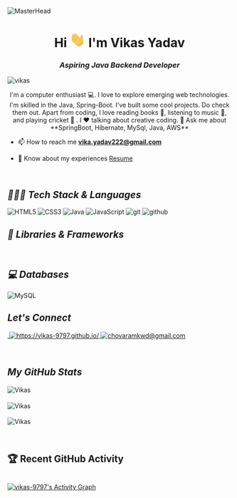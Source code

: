 ![MasterHead](https://imgs.search.brave.com/oZjW8wbgQnJEzhSTuvYvlgoxrDR5UkUstp9wrUnuk2k/rs:fit:1200:626:1/g:ce/aHR0cHM6Ly9tZWRp/YS1mYXN0bHkuaGFj/a2VyZWFydGguY29t/L21lZGlhL2hhY2th/dGhvbi9zYXBpZW50/LWphdmEtZGV2ZWxv/cGVyLWhpcmluZy0y/MDE5L2ltYWdlcy8z/ZDZlNGVlNDllLWhh/Y2tlci5naWY.gif)
<!----------------------------------- Heading Section ------------------------------------>
<h1 align="center">
    Hi
    <img src="https://raw.githubusercontent.com/ABSphreak/ABSphreak/master/gifs/Hi.gif" width="35">
    I'm Vikas Yadav
</h1>

<!----------------------------------- About Section ------------------------------------>

<h3 align="center">
   <i> Aspiring Java Backend Developer</i>
</h3

<p align="left"> <img src="https://komarev.com/ghpvc/?username=vikas-9797&label=Profile%20views&color=0e75b6&style=flat" alt="vikas" /> </p>

 <p align="center">I'm a computer enthusiast 💻.  I love to explore emerging web technologies. I'm skilled in the Java, Spring-Boot. I've built some cool projects. Do check them out. Apart from coding, I love reading books 📘, listening to music 🎵, and playing cricket 🏏 . I ♥️ talking about creative coding. 💬 Ask me about **SpringBoot, Hibernate, MySql, Java, AWS** </p>

- 📫 How to reach me **vika.yadav222@gmail.com**

- 📄 Know about my experiences <a href="https://drive.google.com/file/d/178DFv41LXmH2Sx3HyXRv4uGKJcgw3jrP/view?usp=sharing" target="blank">Resume</a>
</p>

<br>
<!----------------------------------- Tech Stack Section ------------------------------------>

### <h2><i>👨🏻‍💻 Tech Stack & Languages</i></h2>
![HTML5](https://img.shields.io/badge/HTML5-E34F26?style=for-the-badge&logo=html5&logoColor=white)
![CSS3](https://img.shields.io/badge/CSS3-1572B6?style=for-the-badge&logo=css3&logoColor=white)
![Java](https://img.shields.io/badge/Java-ED8B00?style=for-the-badge&logo=java&logoColor=white)
![JavaScript](https://img.shields.io/badge/JavaScript-323330?style=for-the-badge&logo=javascript&logoColor=F7DF1E)
<img src="https://img.shields.io/badge/Git-f44d27?style=for-the-badge&logo=git&logoColor=white" alt="git" />
<img src="https://img.shields.io/badge/GitHub-100000?style=for-the-badge&logo=github&logoColor=white" alt="github" />



### <h2><i>🚀 Libraries & Frameworks</i></h2>
<a href="" target="blank"><img src="https://img.shields.io/static/v1?style=for-the-badge&message=Spring&color=852100&label=" alt=""/></a>
<a href="" target="blank"><img src="https://img.shields.io/static/v1?style=for-the-badge&message=SpringBoot&color=00d09c&label=" alt="" /></a>
<a href="" target="blank"><img src="https://img.shields.io/static/v1?style=for-the-badge&message=Hibernate&color=000030&label=" alt=""/></a>
<a href="" target="blank"><img src="https://img.shields.io/static/v1?style=for-the-badge&message=JDBC&color=400030&label=" alt=""/></a>
<a href="" target="blank"><img src="https://img.shields.io/static/v1?style=for-the-badge&message=Servlets&color=700030&label=" alt=""/></a>


### <h2><i>💻 Databases</i></h2>
![MySQL](https://img.shields.io/badge/MySQL-00000F?style=for-the-badge&logo=mysql&logoColor=white)

 
 
 
<!----------------------------------- Social Media Links Section ------------------------------------>

<h2><i>Let's Connect</i></h2>


<p align="left">
    <a href="https://www.linkedin.com/in/vikas222/">
        <img align="center" src="https://img.shields.io/badge/LinkedIn-0077B5?style=for-the-badge&logo=linkedin&logoColor=white" alt="" />
    </a>
<!--     <a href="https://twitter.com/ss4033167">
        <img align="center" src="https://img.shields.io/badge/Twitter-1DA1F2?style=for-the-badge&logo=twitter&logoColor=white" alt="https://twitter.com/ss4033167" />
    </a> -->
    <a href="https://vikas-9797.github.io/">
        <img align="center" src="https://img.shields.io/badge/Portfolio-18A303?style=for-the-badge&logo=ionic&logoColor=white" alt="https://vikas-9797.github.io/" />
    </a>
    <a title="vika.yadav222@gmail.com" href="mailto:vika.yadav222@gmail.com">
        <img align="center" src="https://img.shields.io/badge/Gmail-D14836?style=for-the-badge&logo=gmail&logoColor=white" alt="chovaramkwd@gmail.com" />
    </a>
</p>

<br>




<!----------------------------------- Star Section ------------------------------------>

  <h2><i>My GitHub Stats</i></h2>

<p>
     <img align="center" src="https://github-readme-streak-stats.herokuapp.com/?user=vikas-9797&theme=indian,contribs&border_radius=0&locale=en&theme=dark" alt="Vikas" height="150" />
    <br><br>
    <img align="center" src="https://github-readme-stats.vercel.app/api?username=vikas-9797&show_icons=true&include_all_commits=true&count_private=true&hide=issues,contribs&border_radius=0&locale=en&theme=dark" alt="Vikas" height="150" />
    <br><br>
    <img align="center" src="https://github-readme-stats.vercel.app/api/top-langs/?username=vikas-9797&layout=compact&exclude_repo=Lybrate-Website-Clone-Version-2.0,Lybrate-Website-Clone,Adidas-Clone&hide=Shell&border_radius=0&theme=dark" alt="Vikas" height="150"/>
</p>
<br>
  
 <!--------------------------------------------------------------------------------> 
  
 ## :trophy: Recent GitHub Activity
  <br/>
   <a href="https://github.com/vikas-9797"><img alt="vikas-9797's Activity Graph" src="https://activity-graph.herokuapp.com/graph?username=vikas-9797&custom_title=Vikas's%20Contribution%20Graph&theme=react-dark" /></a>
  <br/>


<br/>



<!----------------------------------- Top Repository Section ------------------------------------>

<!-- <h2><i>Top Repositories</i></h2>


<p>
    <a href="https://github.com/Ramcr32/Cab-Booking-Application">
        <img align="center" src="https://github-readme-stats.vercel.app/api/pin/?username=Ramcr32&repo=Cab-Booking-Application&locale=en&border_radius=0&theme=dark" alt="ChovaRamSinha" />
    </a>
    <a href="https://github.com/Ramcr32/uboric-website-clone">
        <img align="center" src="https://github-readme-stats.vercel.app/api/pin/?username=Ramcr32&repo=uboric-website-clone&locale=en&border_radius=0&theme=dark" alt="ChovaRamSinha" />
    </a>
   
  
</p>
 -->






<!--
*Vikas Yadav/vikas-9797* is a ✨ special ✨ repository because its `README.md` (this file) appears on your GitHub profile.

Here are some ideas to get you started:

- 🔭 I’m currently working on ...
- 🌱 I’m currently learning ...
- 👯 I’m looking to collaborate on ...
- 🤔 I’m looking for help with ...
- 💬 Ask me about ...
- 📫 How to reach me: ...
- 😄 Pronouns: ...
- ⚡ Fun fact: ...
-->




















